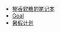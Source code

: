 
- [椰香软糖的笔记本](https://www.withoutfire.top/note)
- [Goal](./note/planAndSummary/plan/梦想.html) 
- [暑假计划](./note/planAndSummary/plan/大四前暑假计划.html)



